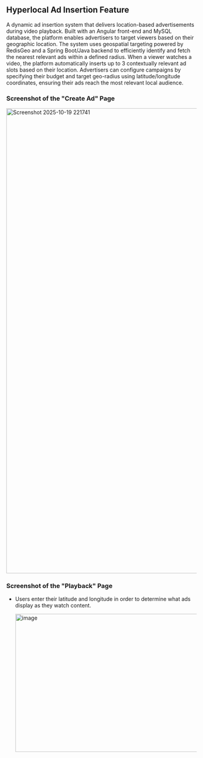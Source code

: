 ## Hyperlocal Ad Insertion Feature
A dynamic ad insertion system that delivers location-based advertisements during video playback. Built with an Angular front-end and MySQL database, the platform enables advertisers to target viewers based on their geographic location.
The system uses geospatial targeting powered by RedisGeo and a Spring Boot/Java backend to efficiently identify and fetch the nearest relevant ads within a defined radius. When a viewer watches a video, the platform automatically inserts up to 3 contextually relevant ad slots based on their location.
Advertisers can configure campaigns by specifying their budget and target geo-radius using latitude/longitude coordinates, ensuring their ads reach the most relevant local audience.

### Screenshot of the "Create Ad" Page

<img width="2127" height="1226" alt="Screenshot 2025-10-19 221741" src="https://github.com/user-attachments/assets/00863ff4-8197-461d-806a-ef9b2da9b1cc" />

### Screenshot of the "Playback" Page
- Users enter their latitude and longitude in order to determine what ads display as they watch content.

  <img width="671" height="364" alt="image" src="https://github.com/user-attachments/assets/a43df67a-15df-4f36-8bd6-d13747f1b3bc" />

